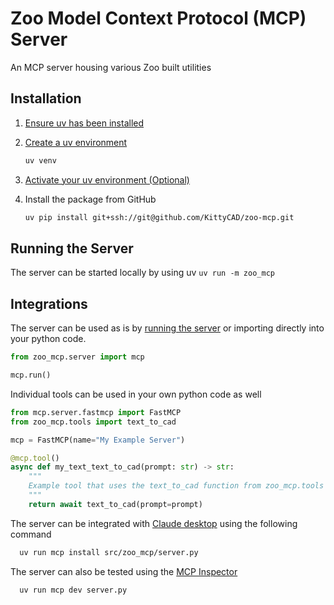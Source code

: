 # Zoo Model Context Protocol (MCP) Server
An MCP server housing various Zoo built utilities

## Installation
1. [Ensure uv has been installed](https://docs.astral.sh/uv/getting-started/installation/)

2. [Create a uv environment](https://docs.astral.sh/uv/pip/environments/)
    ```bash
    uv venv
    ```

3. [Activate your uv environment (Optional)](https://docs.astral.sh/uv/pip/environments/#using-a-virtual-environment)

4. Install the package from GitHub
    ```bash
    uv pip install git+ssh://git@github.com/KittyCAD/zoo-mcp.git
    ```

## Running the Server

The server can be started locally by using uv
`uv run -m zoo_mcp`

## Integrations

The server can be used as is by [running the server](#running-the-server) or importing directly into your python code.
```python
from zoo_mcp.server import mcp

mcp.run()
```

Individual tools can be used in your own python code as well
```python
from mcp.server.fastmcp import FastMCP
from zoo_mcp.tools import text_to_cad

mcp = FastMCP(name="My Example Server")

@mcp.tool()
async def my_text_text_to_cad(prompt: str) -> str:
    """
    Example tool that uses the text_to_cad function from zoo_mcp.tools
    """
    return await text_to_cad(prompt=prompt)
```

The server can be integrated with [Claude desktop](https://claude.ai/download) using the following command
```bash 
  uv run mcp install src/zoo_mcp/server.py
```

The server can also be tested using the [MCP Inspector](https://modelcontextprotocol.io/legacy/tools/inspector#python)
```bash
  uv run mcp dev server.py
```